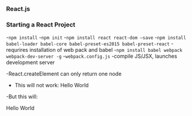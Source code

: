 ### React.js

### Starting a React Project

-`npm install`
-`npm init`
-`npm install react react-dom —save`
-`npm install babel-loader babel-core babel-preset-es2015 babel-preset-react`
-requrires installation of web pack and babel
  -`npm install babel webpack webpack-dev-server -g`
-`webpack.config.js`
  -compile JS/JSX, launches development server

-React.createElement can only return one node
  - This will not work:
    </div></div>
    <span>Hello World</span>
  -But this will:
    <div>
      <span>Hello World</span>
    </div>

